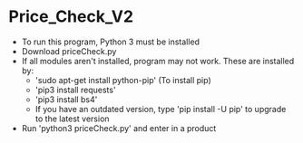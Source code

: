 # Price_Check_V2

- To run this program, Python 3 must be installed
- Download priceCheck.py
- If all modules aren't installed, program may not work. These are installed by:
    - 'sudo apt-get install python-pip' (To install pip)
    - 'pip3 install requests'
    - 'pip3 install bs4'
    - If you have an outdated version, type 'pip install -U pip' to upgrade to the latest version
- Run 'python3 priceCheck.py' and enter in a product
